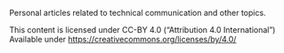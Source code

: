 Personal articles related to technical communication and other topics.

This content is licensed under CC-BY 4.0 (“Attribution 4.0 International”)
Available under https://creativecommons.org/licenses/by/4.0/
